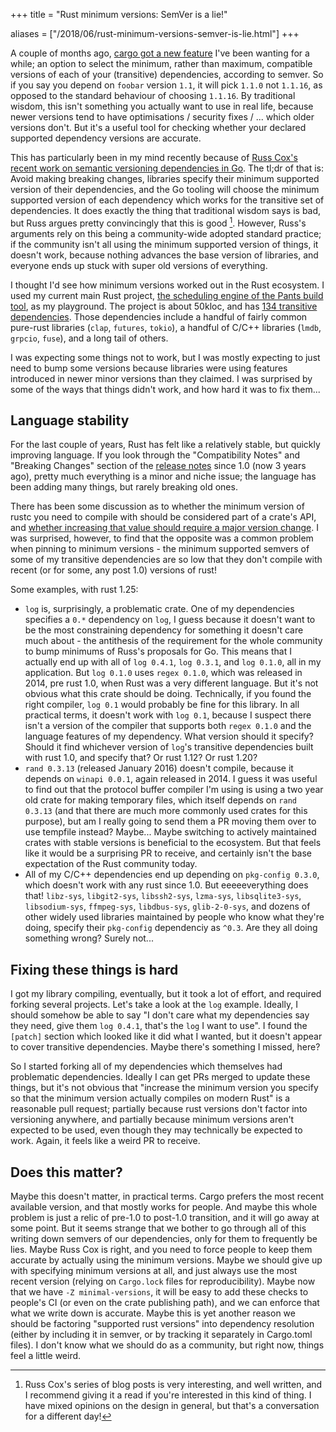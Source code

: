 +++
title = "Rust minimum versions: SemVer is a lie!"

aliases = ["/2018/06/rust-minimum-versions-semver-is-lie.html"]
+++

A couple of months ago, [cargo got a new feature](https://github.com/rust-lang/cargo/pull/5200) I've been wanting for a while; an option to select the minimum, rather than maximum, compatible versions of each of your (transitive) dependencies, according to semver. So if you say you depend on `foobar` version `1.1`, it will pick `1.1.0` not `1.1.16`, as opposed to the standard behaviour of choosing `1.1.16`. By traditional wisdom, this isn't something you actually want to use in real life, because newer versions tend to have optimisations / security fixes / ... which older versions don't. But it's a useful tool for checking whether your declared supported dependency versions are accurate.

This has particularly been in my mind recently because of [Russ Cox's recent work on semantic versioning dependencies in Go](https://research.swtch.com/vgo). The tl;dr of that is: Avoid making breaking changes, libraries specify their minimum supported version of their dependencies, and the Go tooling will choose the minimum supported version of each dependency which works for the transitive set of dependencies. It does exactly the thing that traditional wisdom says is bad, but Russ argues pretty convincingly that this is good [^1]. However, Russ's arguments rely on this being a community-wide adopted standard practice; if the community isn't all using the minimum supported version of things, it doesn't work, because nothing advances the base version of libraries, and everyone ends up stuck with super old versions of everything.

I thought I'd see how minimum versions worked out in the Rust ecosystem. I used my current main Rust project, [the scheduling engine of the Pants build tool](https://github.com/pantsbuild/pants/tree/bbd8466e70fc7c9ceb087cfbd0a0e4f2b67c0bf6/src/rust/engine), as my playground. The project is about 50kloc, and has [134 transitive dependencies](https://github.com/pantsbuild/pants/blob/bbd8466e70fc7c9ceb087cfbd0a0e4f2b67c0bf6/src/rust/engine/Cargo.lock). Those dependencies include a handful of fairly common pure-rust libraries (`clap`, `futures`, `tokio`), a handful of C/C++ libraries (`lmdb`, `grpcio`, `fuse`), and a long tail of others.

I was expecting some things not to work, but I was mostly expecting to just need to bump some versions because libraries were using features introduced in newer minor versions than they claimed. I was surprised by some of the ways that things didn't work, and how hard it was to fix them...

Language stability
------------------

For the last couple of years, Rust has felt like a relatively stable, but quickly improving language. If you look through the "Compatibility Notes" and "Breaking Changes" section of the [release notes](https://github.com/rust-lang/rust/blob/master/RELEASES.md) since 1.0 (now 3 years ago), pretty much everything is a minor and niche issue; the language has been adding many things, but rarely breaking old ones.

There has been some discussion as to whether the minimum version of rustc you need to compile with should be considered part of a crate's API, and [whether increasing that value should require a major version change](https://github.com/rust-lang-nursery/api-guidelines/issues/123). I was surprised, however, to find that the opposite was a common problem when pinning to minimum versions - the minimum supported semvers of some of my transitive dependencies are so low that they don't compile with recent (or for some, any post 1.0) versions of rust!

Some examples, with rust 1.25:
* `log` is, surprisingly, a problematic crate. One of my dependencies specifies a `0.*` dependency on `log`, I guess because it doesn't want to be the most constraining dependency for something it doesn't care much about - the antithesis of the requirement for the whole community to bump minimums of Russ's proposals for Go. This means that I actually end up with all of `log 0.4.1`, `log 0.3.1`, and `log 0.1.0`, all in my application. But `log 0.1.0` uses `regex 0.1.0`, which was released in 2014, pre rust 1.0, when Rust was a very different language. But it's not obvious what this crate should be doing. Technically, if you found the right compiler, `log 0.1` would probably be fine for this library. In all practical terms, it doesn't work with `log 0.1`, because I suspect there isn't a version of the compiler that supports both `regex 0.1.0` and the language features of my dependency. What version should it specify? Should it find whichever version of `log`'s transitive dependencies built with rust 1.0, and specify that? Or rust 1.12? Or rust 1.20?
* `rand 0.3.13` (released January 2016) doesn't compile, because it depends on `winapi 0.0.1`, again released in 2014. I guess it was useful to find out that the protocol buffer compiler I'm using is using a two year old crate for making temporary files, which itself depends on `rand 0.3.13` (and that there are much more commonly used crates for this purpose), but am I really going to send them a PR moving them over to use tempfile instead? Maybe... Maybe switching to actively maintained crates with stable versions is beneficial to the ecosystem. But that feels like it would be a surprising PR to receive, and certainly isn't the base expectation of the Rust community today.
* All of my C/C++ dependencies end up depending on `pkg-config 0.3.0`, which doesn't work with any rust since 1.0.  But eeeeeverything does that! `libz-sys`, `libgit2-sys`, `libssh2-sys`, `lzma-sys`, `libsqlite3-sys`, `libsodium-sys`, `ffmpeg-sys`, `libdbus-sys`, `glib-2-0-sys`, and dozens of other widely used libraries maintained by people who know what they're doing, specify their `pkg-config` dependenciy as `^0.3`. Are they all doing something wrong? Surely not...

Fixing these things is hard
---------------------------

I got my library compiling, eventually, but it took a lot of effort, and required forking several projects. Let's take a look at the `log` example. Ideally, I should somehow be able to say "I don't care what my dependencies say they need, give them `log 0.4.1`, that's the `log` I want to use". I found the `[patch]` section which looked like it did what I wanted, but it doesn't appear to cover transitive dependencies. Maybe there's something I missed, here?

So I started forking all of my dependencies which themselves had problematic dependencies. Ideally I can get PRs merged to update these things, but it's not obvious that "increase the minimum version you specify so that the minimum version actually compiles on modern Rust" is a reasonable pull request; partially because rust versions don't factor into versioning anywhere, and partially because minimum versions aren't expected to be used, even though they may technically be expected to work. Again, it feels like a weird PR to receive.

Does this matter?
-----------------

Maybe this doesn't matter, in practical terms. Cargo prefers the most recent available version, and that mostly works for people. And maybe this whole problem is just a relic of pre-1.0 to post-1.0 transition, and it will go away at some point. But it seems strange that we bother to go through all of this writing down semvers of our dependencies, only for them to frequently be lies. Maybe Russ Cox is right, and you need to force people to keep them accurate by actually using the minimum versions. Maybe we should give up with specifying minimum versions at all, and just always use the most recent version (relying on `Cargo.lock` files for reproducibility). Maybe now that we have `-Z minimal-versions`, it will be easy to add these checks to people's CI (or even on the crate publishing path), and we can enforce that what we write down is accurate. Maybe this is yet another reason we should be factoring "supported rust versions" into dependency resolution (either by including it in semver, or by tracking it separately in Cargo.toml files). I don't know what we should do as a community, but right now, things feel a little weird.

[^1]: Russ Cox's series of blog posts is very interesting, and well written, and I recommend giving it a read if you're interested in this kind of thing. I have mixed opinions on the design in general, but that's a conversation for a different day!
